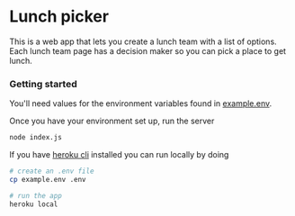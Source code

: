 # Lunch picker

This is a web app that lets you create a lunch team with a list of options. Each lunch team page has a decision maker so you can pick a place to get lunch.

### Getting started

You'll need values for the environment variables found in [example.env](example.env).

Once you have your environment set up, run the server

```bash
node index.js
```

If you have [heroku cli](https://devcenter.heroku.com/articles/heroku-cli) installed you can run locally by doing
```bash
# create an .env file
cp example.env .env

# run the app
heroku local
```